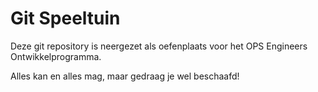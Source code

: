 # Git Speeltuin

Deze git repository is neergezet als oefenplaats voor het OPS Engineers Ontwikkelprogramma.

Alles kan en alles mag, maar gedraag je wel beschaafd!
